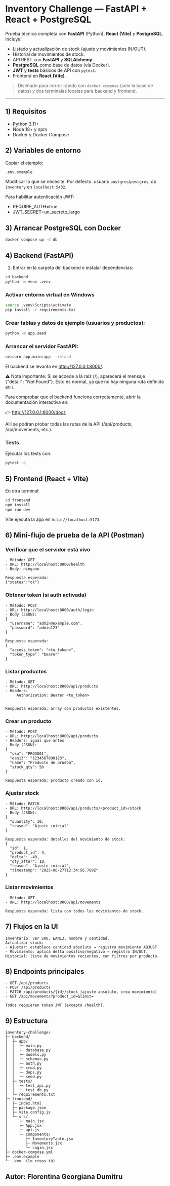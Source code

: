 # Inventory Challenge — FastAPI + React + PostgreSQL

Prueba técnica completa con **FastAPI** (Python), **React (Vite)** y **PostgreSQL**. Incluye:
- Listado y actualización de stock (ajuste y movimientos IN/OUT).
- Historial de movimientos de stock.
- API REST con **FastAPI** y **SQLAlchemy**.
- **PostgreSQL** como base de datos (vía Docker).
- **JWT** y **tests** básicos de API con `pytest`.
- Frontend en **React (Vite)**.

> Diseñado para correr rápido con `docker compose` (solo la base de datos) y dos terminales locales para backend y frontend. 

---

## 1) Requisitos
- Python 3.11+
- Node 18+ y npm
- Docker y Docker Compose

## 2) Variables de entorno
Copiar el ejemplo:
```bash
.env.example 
```
Modificar lo que se necesite. Por defecto: usuario `postgres`/`postgres`, db `inventory` en `localhost:5432`.

Para habilitar autenticación JWT:

- REQUIRE_AUTH=true
- JWT_SECRET=un_secreto_largo

## 3) Arrancar PostgreSQL con Docker
```bash
docker compose up -d db
```

## 4) Backend (FastAPI)
1. Entrar en la carpeta del backend e instalar dependencias:

```bash
cd backend
python -m venv .venv
```
### Activar entorno virtual en Windows

```bash
source .venv\Scripts\activate
pip install -r requirements.txt
```

### Crear tablas y datos de ejemplo (usuarios y productos):

```bash
python -m app.seed
```
### Arrancar el servidor FastAPI:

```bash
uvicorn app.main:app --reload
```
El backend se levanta en http://127.0.0.1:8000/.

⚠️ Nota importante:
Si se accede a la raíz (/), aparecerá el mensaje {"detail": "Not Found"}. Esto es normal, ya que no hay ninguna ruta definida en /.

Para comprobar que el backend funciona correctamente, abrir la documentación interactiva en:

👉 http://127.0.0.1:8000/docs

Allí se podrán probar todas las rutas de la API (/api/products, /api/movements, etc.).

### Tests

Ejecutar los tests con:

```bash
pytest -q
```

## 5) Frontend (React + Vite)
En otra terminal:
```bash
cd frontend
npm install
npm run dev
```
Vite ejecuta la app en `http://localhost:5173`.

## 6) Mini-flujo de prueba de la API (Postman)


### Verificar que el servidor está vivo
```
- Método: GET
- URL: http://localhost:8000/health
- Body: ninguno

Respuesta esperada:
{"status":"ok"}
```

### Obtener token (si auth activada)
```
- Método: POST
- URL: http://localhost:8000/auth/login
- Body (JSON):
{
  "username": "admin@example.com",
  "password": "admin123"
}

Respuesta esperada:
{
  "access_token": "<tu_token>",
  "token_type": "bearer"
}
```

### Listar productos
```
- Método: GET
- URL: http://localhost:8000/api/products
- Headers:
     Authorization: Bearer <tu_token>


Respuesta esperada: array con productos existentes.
```

### Crear un producto
```
- Método: POST
- URL: http://localhost:8000/api/products
- Headers: igual que antes
- Body (JSON):
{
  "sku": "PROD001",
  "ean13": "1234567890123",
  "name": "Producto de prueba",
  "stock_qty": 50
}

Respuesta esperada: producto creado con id.
```

### Ajustar stock
```
- Método: PATCH
- URL: http://localhost:8000/api/products/<product_id>/stock
- Body (JSON):
{
  "quantity": 10,
  "reason": "Ajuste inicial"
}

Respuesta esperada: detalles del movimiento de stock:
{
  "id": 1,
  "product_id": 4,
  "delta": -40,
  "qty_after": 10,
  "reason": "Ajuste inicial",
  "timestamp": "2025-08-27T12:34:56.789Z"
}
```

### Listar movimientos
```
- Método: GET
- URL: http://localhost:8000/api/movements

Respuesta esperada: lista con todos los movimientos de stock.
```

## 7) Flujos en la UI
```
Inventario: ver SKU, EAN13, nombre y cantidad.
Actualizar stock:
- Ajustar: establece cantidad absoluta → registra movimiento ADJUST.
- Movimiento: aplica delta positivo/negativo → registra IN/OUT.
Historial: lista de movimientos recientes, con filtros por producto.

```
## 8) Endpoints principales 
```
- GET /api/products
- POST /api/products
- PATCH /api/products/{id}/stock (ajuste absoluto, crea movimiento)
- GET /api/movements?product_id=&limit=

Todos requieren token JWT (excepto /health).

```

## 9) Estructura
```
inventory-challenge/
├─ backend/
│  ├─ app/
│  │  ├─ main.py
│  │  ├─ database.py
│  │  ├─ models.py
│  │  ├─ schemas.py
│  │  ├─ auth.py
│  │  ├─ crud.py
│  │  ├─ deps.py
│  │  └─ seed.py
│  ├─ tests/
│  │  └─ test_api.py
│  │  └─ test_db.py
│  └─ requirements.txt
├─ frontend/
│  ├─ index.html
│  ├─ package.json
│  ├─ vite.config.js
│  └─ src/
│     ├─ main.jsx
│     ├─ App.jsx
│     ├─ api.js
│     └─ components/
│        ├─ InventoryTable.jsx
│        ├─ Movements.jsx
│        └─ Login.jsx
├─ docker-compose.yml
├─ .env.example
└─ .env  (lo creas tú)
```
## Autor: Florentina Georgiana Dumitru


